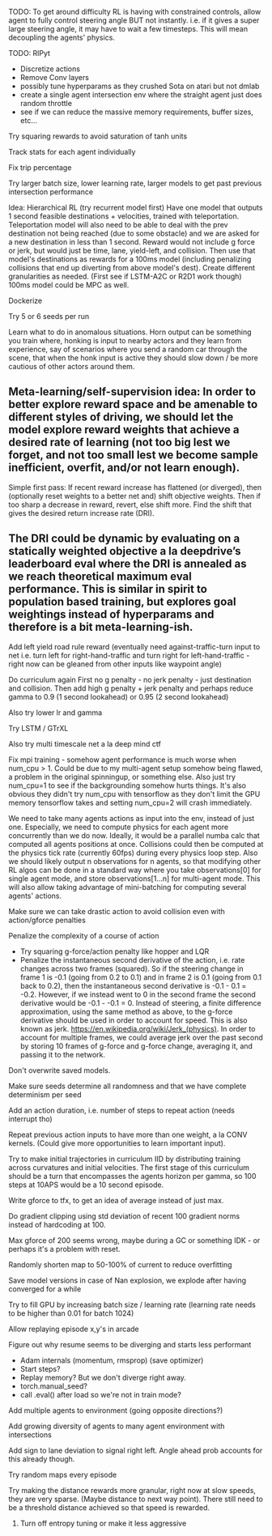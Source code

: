 TODO: To get around difficulty RL is having with constrained controls,
allow agent to fully control steering angle BUT not instantly. i.e. if it
gives a super large steering angle, it may have to wait a few timesteps. 
This will mean decoupling the agents' physics.

TODO: RlPyt
- Discretize actions
- Remove Conv layers
- possibly tune hyperparams as they crushed Sota on atari but not dmlab
- create a single agent intersection env where the straight agent just does random throttle
- see if we can reduce the massive memory requirements, buffer sizes, etc... 

Try squaring rewards to avoid saturation of tanh units

Track stats for each agent individually

Fix trip percentage

Try larger batch size, lower learning rate, larger models to get past previous
intersection performance

Idea: Hierarchical RL (try recurrent model first) 
Have one model that outputs 1 second feasible destinations + velocities, trained with 
teleportation. Teleportation model will also need to be able to deal with
the prev destination not being reached  (due to some obstacle)
and we are asked for a new destination in less than 1 second. Reward would
not include g force or jerk, but would just be time, lane, yield-left, and collision.
Then use that model's destinations as rewards for a 100ms model (including penalizing 
collisions that end up diverting from above model's dest).
Create different granularities as needed. (First see if LSTM-A2C or R2D1 work though)
100ms model could be MPC as well.

Dockerize

Try 5 or 6 seeds per run

Learn what to do in anomalous situations. Horn output can be something you 
train where, honking is input to nearby actors and they learn from experience, 
say of scenarios where you send a random car through the scene, 
that when the honk input is active they should slow down / be more cautious of 
other actors around them.

Meta-learning/self-supervision idea:
In order to better explore reward space and be amenable to different styles
of driving, we should let the model explore reward weights
that achieve a desired rate of learning (not too big lest we
forget, and not too small lest we become sample inefficient, overfit, 
and/or not learn enough).
-------------------------------------------------------------------------------
Simple first pass:
If recent reward increase has flattened (or diverged), then (optionally reset
weights to a better net and) shift objective weights. 
Then if too sharp a decrease in reward, revert, else shift more. 
Find the shift that gives the desired return increase rate (DRI). 

The DRI could be dynamic by evaluating on a statically weighted objective a la 
deepdrive’s leaderboard eval where the DRI
is annealed as we reach theoretical maximum eval performance.
This is similar in spirit to population based training, but explores goal 
weightings instead of hyperparams and therefore is a bit meta-learning-ish.
-------------------------------------------------------------------------------

Add left yield road rule reward (eventually need against-traffic-turn input 
to net i.e. turn left for right-hand-traffic and turn right for 
left-hand-traffic - right now can be gleaned from other inputs like waypoint 
angle)

Do curriculum again
    First no g penalty - no jerk penalty - just destination and collision.
    Then add high g penalty + jerk penalty and perhaps reduce gamma to 0.9 (1 second lookahead) or 0.95 (2 second lookahead) 

Also try lower lr and gamma

Try LSTM / GTrXL



Also try multi timescale net a la deep mind ctf 

Fix mpi training - somehow agent performance is much worse when num_cpu > 1. 
Could be due to my multi-agent setup somehow being flawed, a problem in the
original spinningup, or something else. Also just try num_cpu=1 to see
if the backgrounding somehow hurts things. It's also obvious they didn't
try num_cpu with tensorflow as they don't limit the GPU memory tensorflow takes
and setting num_cpu=2 will crash immediately.

We need to take many agents actions as input into the env, instead of 
just one. Especially, we need to compute physics for each agent more 
concurrently than we do now. Ideally, it would be a parallel numba calc
that computed all agents positions at once. Collisions could then be computed
at the physics tick rate (currently 60fps) during every physics loop step.
Also we should likely output n observations for n agents, so that modifying
other RL algos can be done in a standard way where you take observations[0]
for single agent mode, and store observations[1...n] for multi-agent mode.
This will also allow taking advantage of mini-batching for computing several agents'
actions.

Make sure we can take drastic action to avoid collision even with action/gforce penalties

Penalize the complexity of a course of action
- Try squaring g-force/action penalty like hopper and LQR
- Penalize the instantaneous second derivative of the action, i.e. rate changes across two frames (squared). So if the steering change in frame 1 is -0.1 (going from 0.2 to 0.1) and in frame 2 is 0.1 (going from 0.1 back to 0.2), then the instantaneous second derivative is -0.1 - 0.1 = -0.2. However, if we instead went to 0 in the second frame the second derivative would be -0.1 - -0.1 = 0. Instead of steering, a finite difference approximation, using the same method as above, to the g-force derivative should be used in order to account for speed. This is also known as jerk. https://en.wikipedia.org/wiki/Jerk_(physics). In order to account for multiple frames, we could average jerk over the past second by storing 10 frames of g-force and g-force change, averaging it, and passing it to the network.


Don't overwrite saved models.

Make sure seeds determine all randomness and that we have complete determinism per seed

Add an action duration, i.e. number of steps to repeat action (needs interrupt tho)

Repeat previous action inputs to have more than one weight, a la CONV kernels. (Could give more opportunities to learn important input).


Try to make initial trajectories in curriculum IID by distributing training across curvatures and initial velocities.
The first stage of this curriculum should be a turn that encompasses the agents horizon per gamma, so 100 steps at 10APS would be a 10 second episode.

Write gforce to tfx, to get an idea of average instead of just max.

Do gradient clipping using std deviation of recent 100 gradient norms instead of hardcoding at 100.

Max gforce of 200 seems wrong, maybe
during a GC or something IDK - or perhaps it's a problem with reset.


Randomly shorten map to 50-100% of current to reduce overfitting

Save model versions in case of Nan explosion, we explode after having converged for a while



Try to fill GPU by increasing batch size / learning rate (learning rate needs to be higher than 0.01 for batch 1024)



Allow replaying episode x,y's in arcade

Figure out why resume seems to be diverging and starts less performant
 - Adam internals (momentum, rmsprop) (save optimizer)
 - Start steps?
 - Replay memory? But we don't diverge right away.
 - torch.manual_seed?
 - call .eval() after load so we're not in train mode?

Add multiple agents to environment (going opposite directions?)

Add growing diversity of agents to many agent environment with intersections

Add sign to lane deviation to signal right left. Angle ahead prob accounts for this already though.

Try random maps every episode

Try making the distance rewards more granular, right now at slow speeds, they
are very sparse. (Maybe distance to next way point). There still need to be a 
threshold distance achieved so that speed is rewarded. 

1) Turn off entropy tuning or make it less aggressive
